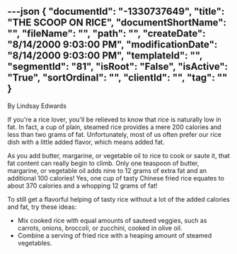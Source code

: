 ---json
{
  "documentId": "-1330737649",
  "title": "THE SCOOP ON RICE",
  "documentShortName": "",
  "fileName": "",
  "path": "",
  "createDate": "8/14/2000 9:03:00 PM",
  "modificationDate": "8/14/2000 9:03:00 PM",
  "templateId": "",
  "segmentId": "81",
  "isRoot": "False",
  "isActive": "True",
  "sortOrdinal": "",
  "clientId": "",
  "tag": ""
}
---

By Lindsay Edwards 
 
If you're a rice lover, you'll be relieved to know that rice is 
naturally low in fat. In fact, a cup of plain, steamed rice provides a mere 200 calories and less than two grams of fat. Unfortunately, most of us often prefer our rice dish with a little added flavor, which means added fat. 

As you add butter, margarine, or vegetable oil to rice to cook or 
saute it, that fat content can really begin to climb. Only one 
teaspoon of butter, margarine, or vegetable oil adds nine to 12 grams of extra fat and an additional 100 calories! Yes, one cup of tasty Chinese fried rice equates to about 370 calories and a whopping 12 grams of fat! 

To still get a flavorful helping of tasty rice without a lot of the 
added calories and fat, try these ideas: 
 - Mix cooked rice with equal amounts of sauteed veggies, such as 
carrots, onions, broccoli, or zucchini, cooked in olive oil. 
- Combine a serving of fried rice with a heaping amount of steamed 
vegetables.
